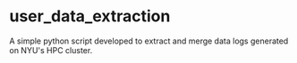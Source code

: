# user_data_extraction
A simple python script developed to extract and merge data logs generated on NYU's HPC cluster. 

